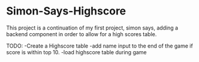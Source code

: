 # Simon-Says-Highscore

This project is a continuation of my first project, simon says, adding a backend component in order to allow for a high scores table.

TODO:
-Create a Highscore table
-add name input to the end of the game if score is within top 10.
-load highscore table during game
